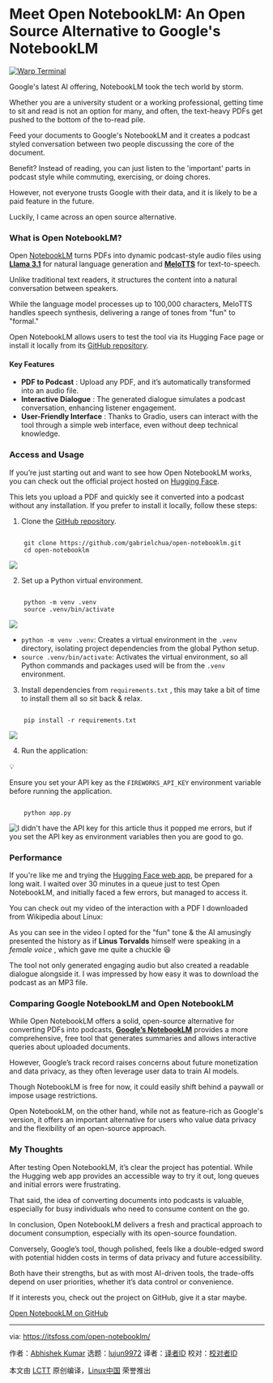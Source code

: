 [#]: subject: "Meet Open NotebookLM: An Open Source Alternative to Google's NotebookLM"
[#]: via: "https://itsfoss.com/open-notebooklm/"
[#]: author: "Abhishek Kumar https://itsfoss.com/author/abhishek-kumar/"
[#]: collector: "lujun9972/lctt-scripts-1705972010"
[#]: translator: " "
[#]: reviewer: " "
[#]: publisher: " "
[#]: url: " "

Meet Open NotebookLM: An Open Source Alternative to Google's NotebookLM
======

[![Warp Terminal][1]][2]

Google's latest AI offering, NotebookLM took the tech world by storm.

Whether you are a university student or a working professional, getting time to sit and read is not an option for many, and often, the text-heavy PDFs get pushed to the bottom of the to-read pile.

Feed your documents to Google's NotebookLM and it creates a podcast styled conversation between two people discussing the core of the document.

Benefit? Instead of reading, you can just listen to the 'important' parts in podcast style while commuting, exercising, or doing chores.

However, not everyone trusts Google with their data, and it is likely to be a paid feature in the future.

Luckily, I came across an open source alternative.

### What is Open NotebookLM?

Open [NotebookLM][3] turns PDFs into dynamic podcast-style audio files using [**Llama 3.1**][4] for natural language generation and [**MeloTTS**][5] for text-to-speech.

Unlike traditional text readers, it structures the content into a natural conversation between speakers.

While the language model processes up to 100,000 characters, MeloTTS handles speech synthesis, delivering a range of tones from "fun" to "formal."

Open NotebookLM allows users to test the tool via its Hugging Face page or install it locally from its [GitHub repository][6].

#### Key Features

  * **PDF to Podcast** : Upload any PDF, and it’s automatically transformed into an audio file.
  * **Interactive Dialogue** : The generated dialogue simulates a podcast conversation, enhancing listener engagement.
  * **User-Friendly Interface** : Thanks to Gradio, users can interact with the tool through a simple web interface, even without deep technical knowledge.



### Access and Usage

If you’re just starting out and want to see how Open NotebookLM works, you can check out the official project hosted on [Hugging Face][3].

This lets you upload a PDF and quickly see it converted into a podcast without any installation. If you prefer to install it locally, follow these steps:

  1. Clone the [GitHub repository][6].



```

    git clone https://github.com/gabrielchua/open-notebooklm.git
    cd open-notebooklm

```

![][7]

  2. Set up a Python virtual environment.



```

    python -m venv .venv
    source .venv/bin/activate

```

![][8]

  * `python -m venv .venv`: Creates a virtual environment in the `.venv` directory, isolating project dependencies from the global Python setup.
  * `source .venv/bin/activate`: Activates the virtual environment, so all Python commands and packages used will be from the `.venv` environment.


  3. Install dependencies from `requirements.txt` , this may take a bit of time to install them all so sit back & relax.



```

    pip install -r requirements.txt

```

![][9]

  4. Run the application:



💡

Ensure you set your API key as the `FIREWORKS_API_KEY` environment variable before running the application.

```

    python app.py

```

![I didn't have the API key for this article thus it popped me errors, but if you set the API key as environment variables then you are good to go.][10]

### Performance

If you're like me and trying the [Hugging Face web app][11], be prepared for a long wait. I waited over 30 minutes in a queue just to test Open NotebookLM, and initially faced a few errors, but managed to access it.

You can check out my video of the interaction with a PDF I downloaded from Wikipedia about Linux:

As you can see in the video I opted for the "fun" tone & the AI amusingly presented the history as if **Linus Torvalds** himself were speaking in a _female voice_ , which gave me quite a chuckle 😆

The tool not only generated engaging audio but also created a readable dialogue alongside it. I was impressed by how easy it was to download the podcast as an MP3 file.

### Comparing Google NotebookLM and Open NotebookLM

While Open NotebookLM offers a solid, open-source alternative for converting PDFs into podcasts, [**Google’s NotebookLM**][12] provides a more comprehensive, free tool that generates summaries and allows interactive queries about uploaded documents.

However, Google’s track record raises concerns about future monetization and data privacy, as they often leverage user data to train AI models.

Though NotebookLM is free for now, it could easily shift behind a paywall or impose usage restrictions.

Open NotebookLM, on the other hand, while not as feature-rich as Google's version, it offers an important alternative for users who value data privacy and the flexibility of an open-source approach.

### My Thoughts

After testing Open NotebookLM, it’s clear the project has potential. While the Hugging web app provides an accessible way to try it out, long queues and initial errors were frustrating.

That said, the idea of converting documents into podcasts is valuable, especially for busy individuals who need to consume content on the go.

In conclusion, Open NotebookLM delivers a fresh and practical approach to document consumption, especially with its open-source foundation.

Conversely, Google’s tool, though polished, feels like a double-edged sword with potential hidden costs in terms of data privacy and future accessibility.

Both have their strengths, but as with most AI-driven tools, the trade-offs depend on user priorities, whether it’s data control or convenience.

If it interests you, check out the project on GitHub, give it a star maybe.

[Open NotebookLM on GitHub][6]

--------------------------------------------------------------------------------

via: https://itsfoss.com/open-notebooklm/

作者：[Abhishek Kumar][a]
选题：[lujun9972][b]
译者：[译者ID](https://github.com/译者ID)
校对：[校对者ID](https://github.com/校对者ID)

本文由 [LCTT](https://github.com/LCTT/TranslateProject) 原创编译，[Linux中国](https://linux.cn/) 荣誉推出

[a]: https://itsfoss.com/author/abhishek-kumar/
[b]: https://github.com/lujun9972
[1]: https://itsfoss.com/assets/images/warp-terminal.webp
[2]: https://www.warp.dev?utm_source=its_foss&utm_medium=display&utm_campaign=linux_launch
[3]: https://huggingface.co/spaces/gabrielchua/open-notebooklm
[4]: https://huggingface.co/meta-llama/Llama-3.1-405B
[5]: https://huggingface.co/myshell-ai/MeloTTS-English
[6]: https://github.com/gabrielchua/open-notebooklm/tree/main
[7]: https://itsfoss.com/content/images/2024/10/open-notebooklm-git-repo-1.png
[8]: https://itsfoss.com/content/images/2024/10/open-notebooklm-python-venv.png
[9]: https://itsfoss.com/content/images/2024/10/open-notebooklm-requirements.png
[10]: https://itsfoss.com/content/images/2024/10/open-notebooklm-api-error-1.png
[11]: https://huggingface.co/webapp
[12]: https://blog.google/technology/ai/notebooklm-google-ai/
